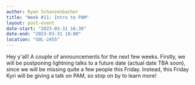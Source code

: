 ```yaml
---
author: Ryan Schanzenbacher
title: "Week #11: Intro to PAM"
layout: post-event
date-start: "2023-03-31 16:30"
date-end: "2023-03-31 18:00"
location: "GOL-2455"
---
```


Hey y'all! A couple of announcements for the next few weeks. Firstly, we will be postponing lightning talks to a future date (actual date TBA soon), since we will be missing quite a few people this Friday. Instead, this Friday Kyri will be giving a talk on PAM, so stop on by to learn more!
